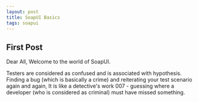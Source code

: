 ```yaml
---
layout: post
title: SoapUI Basics
tags: soapui
---
```


## First Post
Dear All, Welcome to the world of SoapUI.

Testers are considered as confused and is associated with hypothesis. Finding a bug (which is basically a crime) and reiterating your test scenario again and again, It is like a detective's work 007 - guessing where a developer (who is considered as criminal) must have missed something.